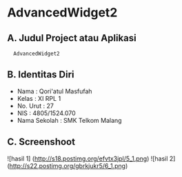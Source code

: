 # AdvancedWidget2

## A. Judul Project atau Aplikasi
      AdvancedWidget2

## B. Identitas Diri
   - Nama          : Qori'atul Masfufah
   - Kelas         : XI RPL 1
   - No. Urut      : 27
   - NIS           : 4805/1524.070
   - Nama Sekolah  : SMK Telkom Malang
   
## C. Screenshoot
  ![hasil 1] (http://s18.postimg.org/efvtx3jpl/5_1.png)
  ![hasil 2] (http://s22.postimg.org/gbrkjukr5/6_1.png)
